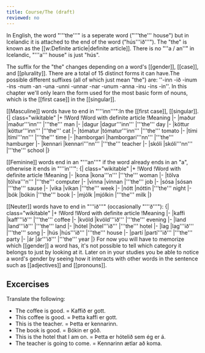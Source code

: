 ```yaml
---
title: Course/The (draft)
reviewed: no
---
```

<vocabulary>
</vocabulary>

In English, the word "'''the'''" is a seperate word ("'''the''' house") but in Icelandic it is attached to the end of the word ("hús'''ið'''"). The "the" is known as the [[w:Definite article|definite article]]. There is no "''a / an''" in Icelandic, "'''a''' house" is just "hús".

The suffix for the "the" changes depending on a word's [[gender]], [[case]], and [[plurality]]. There are a total of 15 distinct forms it can have.<note>The possible different suffixes (all of which just mean "the") are: ''-inn -ið -inum -ins -num -an -una -unni -unnar -nar -unum -anna -inu -ins -in''.</note> In this chapter we'll only learn the form used for the most basic form of nouns, which is the [[first case]] in the [[singular]].

[[Masculine]] words have to end in "'''inn'''":<ref name=":0">In the [[first case]], [[singular]].</ref>
{| class="wikitable"
|+
!Word
!Word with definite article
!Meaning
|-
|maður
|maður'''inn'''
|'''the''' man
|-
|dagur
|dagur'''inn'''
|'''the''' day
|-
|köttur
|köttur'''inn'''
|'''the''' cat
|-
|tómatur
|tómatur'''inn'''
|'''the''' tomato
|-
|tími
|tími'''nn'''
|'''the''' time
|-
|hamborgari
|hamborgari'''nn'''
|'''the''' hamburger
|-
|kennari
|kennari'''nn'''
|'''the''' teacher
|-
|skóli
|skóli'''nn'''
|'''the''' school
|}

[[Feminine]] words end in an "'''an'''" if the word already ends in an "a", otherwise it ends in "'''in'''":<ref name=":0" />
{| class="wikitable"
|+
!Word
!Word with definite article
!Meaning
|-
|kona
|kona'''n'''
|'''the''' woman
|-
|tölva
|tölva'''n'''
|'''the''' computer
|-
|vinna
|vinnan
|'''the''' job
|-
|sósa
|sósan
|'''the''' sause
|-
|vika
|vikan
|'''the''' week
|-
|nótt
|nóttin
|'''the''' night
|-
|bók
|bókin
|'''the''' book
|-
|mjólk
|mjólkin
|'''the''' milk
|}

[[Neuter]] words have to end in "'''ið'''" (occasionally "'''ð'''"):<ref name=":0" />
{| class="wikitable"
|+
!Word
!Word with definite article
!Meaning
|-
|kaffi
|kaff'''ið'''
|'''the''' coffee
|-
|kvöld
|kvöld'''ið'''
|'''the''' evening
|-
|land
|land'''ið'''
|'''the''' land
|-
|hótel
|hótel'''ið'''
|'''the''' hotel
|-
|lag
|lag'''ið'''
|'''the''' song
|-
|hús
|hús'''ið'''
|'''the''' house
|-
|partí
|partí'''ið'''
|'''the''' party
|-
|ár
|ár'''ið'''
|'''the''' year
|}
For now you will have to memorize which [[gender]] a word has, it's not possible to tell which category it belongs to just by looking at it. Later on in your studies you be able to notice a word's gender by seeing how it interacts with other words in the sentence such as [[adjectives]] and [[pronouns]].

## Excercises
Translate the following:

* The coffee is good. = Kaffið er gott.
* This coffee is good. = Þetta kaffi er gott.
* This is the teacher. = Þetta er kennarinn.
* The book is good. = Bókin er góð.
* This is the hotel that I am on. = Þetta er hótelið sem ég er á.
* The teacher is going to come. = Kennarinn ætlar að koma.

